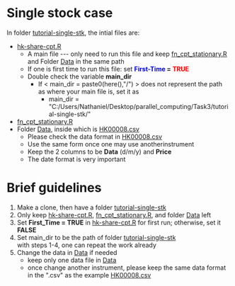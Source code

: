 # Single stock case
In folder [tutorial-single-stk][single-folder], the intial files are:  
* [hk-share-cpt.R][hk-share-cpt]
  * A main file --- only need to run this file and keep [fn_cpt_stationary.R][cpt-fun] and 
    Folder [Data][data-folder] in the same path
  * If one is first time to run this file: set **<span style="color:blue">First-Time</span> = <span style="color:red">TRUE</span>**
  * Double check the variable **main_dir** 
    * If < main_dir = paste0(here(),"/") > does not represent the path as where your main file is, set it as
      * main_dir = "C:/Users/Nathaniel/Desktop/parallel_computing/Task3/tutorial-single-stk/"
* [fn_cpt_stationary.R][cpt-fun]
* Folder [Data][data-folder], inside which is [HK00008.csv][data-file]
   * Please check the data format in [HK00008.csv][data-file]
   * Use the same form once one may use anotherinstrument
   * Keep the 2 columns to be **Data** (d/m/y) and **Price**
   * The date format is very important

# Brief guidelines
1. Make a clone, then have a folder [tutorial-single-stk][single-folder]
2. Only keep [hk-share-cpt.R][hk-share-cpt], [fn_cpt_stationary.R][cpt-fun], and folder [Data][data-folder] left
3. Set **First_Time = TRUE** in [hk-share-cpt.R][hk-share-cpt] for first run; otherwise, set it **FALSE**
4. Set main_dir to be the path of folder [tutorial-single-stk][single-folder]  
   with steps 1-4, one can repeat the work already
5. Change the data in [Data][data-folder] if needed
   * keep only one data file in [Data][data-folder]
   * once change another instrument, please keep the same data format in the ".csv" as the example [HK00008.csv][data-file]


[single-folder]: https://github.com/nathanielwei/stks-simulator/tree/master/tutorial-single-stk
[hk-share-cpt]: https://github.com/nathanielwei/stks-simulator/blob/master/tutorial-single-stk/hk-share-cpt.R
[cpt-fun]: https://github.com/nathanielwei/stks-simulator/blob/master/tutorial-single-stk/fn_cpt_stationary.R
[data-folder]: https://github.com/nathanielwei/stks-simulator/tree/master/tutorial-single-stk/Data
[data-file]: https://github.com/nathanielwei/stks-simulator/blob/master/tutorial-single-stk/Data/HK00008.csv

